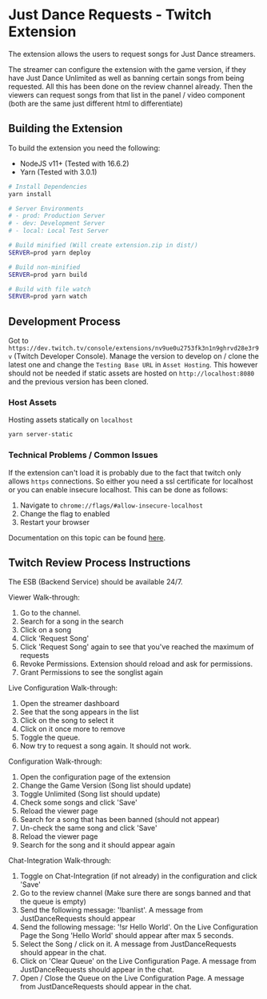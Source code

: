 # Just Dance Requests - Twitch Extension

The extension allows the users to request songs for Just Dance streamers.

The streamer can configure the extension with the game version, if they have Just Dance Unlimited as well as banning certain songs from being requested.
All this has been done on the review channel already. Then the viewers can request songs from that list in the panel / video component (both are the same just different html to differentiate)

## Building the Extension

To build the extension you need the following:

- NodeJS v11+ (Tested with 16.6.2)
- Yarn (Tested with 3.0.1)

```bash
# Install Dependencies
yarn install

# Server Environments
# - prod: Production Server
# - dev: Development Server
# - local: Local Test Server

# Build minified (Will create extension.zip in dist/)
SERVER=prod yarn deploy

# Build non-minified
SERVER=prod yarn build

# Build with file watch
SERVER=prod yarn watch
```

## Development Process

Got to `https://dev.twitch.tv/console/extensions/nv9ue0u2753fk3n1n9ghrvd28e3r9v` (Twitch Developer Console).
Manage the version to develop on / clone the latest one and change the `Testing Base URL` in `Asset Hosting`.
This however should not be needed if static assets are hosted on `http://localhost:8080` and the previous version has been cloned.

### Host Assets

Hosting assets statically on `localhost`

```bash
yarn server-static
```

### Technical Problems / Common Issues

If the extension can't load it is probably due to the fact that twitch only allows `https` connections. So either you need a ssl certificate for localhost or you can enable insecure localhost. This can be done as follows:

1. Navigate to `chrome://flags/#allow-insecure-localhost`
2. Change the flag to enabled
3. Restart your browser

Documentation on this topic can be found [here](https://dev.twitch.tv/docs/extensions#develop-your-extension).

## Twitch Review Process Instructions

The ESB (Backend Service) should be available 24/7.

Viewer Walk-through:

1. Go to the channel.
2. Search for a song in the search
3. Click on a song
4. Click 'Request Song'
5. Click 'Request Song' again to see that you've reached the maximum of requests
6. Revoke Permissions. Extension should reload and ask for permissions.
7. Grant Permissions to see the songlist again

Live Configuration Walk-through:

1. Open the streamer dashboard
2. See that the song appears in the list
3. Click on the song to select it
4. Click on it once more to remove
5. Toggle the queue.
6. Now try to request a song again. It should not work.

Configuration Walk-through:

1. Open the configuration page of the extension
2. Change the Game Version (Song list should update)
3. Toggle Unlimited (Song list should update)
4. Check some songs and click 'Save'
5. Reload the viewer page
6. Search for a song that has been banned (should not appear)
7. Un-check the same song and click 'Save'
8. Reload the viewer page
9. Search for the song and it should appear again

Chat-Integration Walk-through:

1. Toggle on Chat-Integration (if not already) in the configuration and click 'Save'
2. Go to the review channel (Make sure there are songs banned and that the queue is empty)
3. Send the following message: '!banlist'. A message from JustDanceRequests should appear
4. Send the following message: '!sr Hello World'. On the Live Configuration Page the Song 'Hello World' should appear after max 5 seconds.
5. Select the Song / click on it. A message from JustDanceRequests should appear in the chat.
6. Click on 'Clear Queue' on the Live Configuration Page. A message from JustDanceRequests should appear in the chat.
7. Open / Close the Queue on the Live Configuration Page. A message from JustDanceRequests should appear in the chat.
